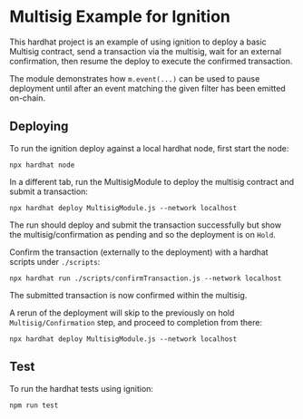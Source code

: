 # Multisig Example for Ignition

This hardhat project is an example of using ignition to deploy a basic Multisig contract, send a transaction via the multisig, wait for an external confirmation, then resume the deploy to execute the confirmed transaction.

The module demonstrates how `m.event(...)` can be used to pause deployment until after an event matching the given filter has been emitted on-chain.

## Deploying

To run the ignition deploy against a local hardhat node, first start the node:

```shell
npx hardhat node
```

In a different tab, run the MultisigModule to deploy the multisig contract and submit a transaction:

```shell
npx hardhat deploy MultisigModule.js --network localhost
```

The run should deploy and submit the transaction successfully but show the multisig/confirmation as pending and so the deployment is on `Hold`.

Confirm the transaction (externally to the deployment) with a hardhat scripts under `./scripts`:

```shell
npx hardhat run ./scripts/confirmTransaction.js --network localhost
```

The submitted transaction is now confirmed within the multisig.

A rerun of the deployment will skip to the previously on hold `Multisig/Confirmation` step, and proceed to completion from there:

```shell
npx hardhat deploy MultisigModule.js --network localhost
```

## Test

To run the hardhat tests using ignition:

```shell
npm run test
```
